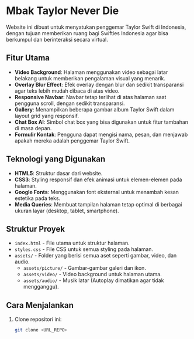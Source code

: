 # Mbak Taylor Never Die

Website ini dibuat untuk menyatukan penggemar Taylor Swift di Indonesia, dengan tujuan memberikan ruang bagi Swifties Indonesia agar bisa berkumpul dan berinteraksi secara virtual.

## Fitur Utama
- **Video Background**: Halaman menggunakan video sebagai latar belakang untuk memberikan pengalaman visual yang menarik.
- **Overlay Blur Effect**: Efek overlay dengan blur dan sedikit transparansi agar teks lebih mudah dibaca di atas video.
- **Responsive Navbar**: Navbar tetap terlihat di atas halaman saat pengguna scroll, dengan sedikit transparansi.
- **Gallery**: Menampilkan beberapa gambar album Taylor Swift dalam layout grid yang responsif.
- **Chat Box AI**: Simbol chat box yang bisa digunakan untuk fitur tambahan di masa depan.
- **Formulir Kontak**: Pengguna dapat mengisi nama, pesan, dan menjawab apakah mereka adalah penggemar Taylor Swift.

## Teknologi yang Digunakan
- **HTML5**: Struktur dasar dari website.
- **CSS3**: Styling responsif dan efek animasi untuk elemen-elemen pada halaman.
- **Google Fonts**: Menggunakan font eksternal untuk menambah kesan estetika pada teks.
- **Media Queries**: Membuat tampilan halaman tetap optimal di berbagai ukuran layar (desktop, tablet, smartphone).

## Struktur Proyek
- `index.html` - File utama untuk struktur halaman.
- `styles.css` - File CSS untuk semua styling pada halaman.
- `assets/` - Folder yang berisi semua aset seperti gambar, video, dan audio.
  - `assets/picture/` - Gambar-gambar galeri dan ikon.
  - `assets/video/` - Video background untuk halaman utama.
  - `assets/audio/` - Musik latar (Autoplay dimatikan agar tidak mengganggu).

## Cara Menjalankan
1. Clone repositori ini:
   ```bash
   git clone <URL_REPO>